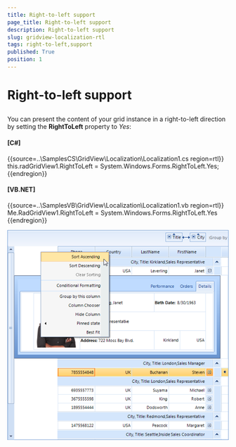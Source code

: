 ```yaml
---
title: Right-to-left support
page_title: Right-to-left support
description: Right-to-left support
slug: gridview-localization-rtl
tags: right-to-left,support
published: True
position: 1
---
```


# Right-to-left support



## 

You can present the content of your grid instance in a right-to-left direction by setting the __RightToLeft__ property to *Yes*:                
         

#### __[C#]__

{{source=..\SamplesCS\GridView\Localization\Localization1.cs region=rtl}}
	            this.radGridView1.RightToLeft = System.Windows.Forms.RightToLeft.Yes;
	{{endregion}}



#### __[VB.NET]__

{{source=..\SamplesVB\GridView\Localization\Localization1.vb region=rtl}}
	        Me.RadGridView1.RightToLeft = System.Windows.Forms.RightToLeft.Yes
	{{endregion}}

![gridview-localization-rtl 001](images/gridview-localization-rtl001.png)
